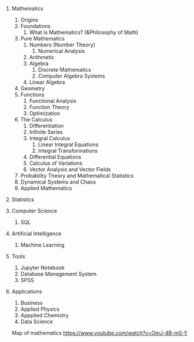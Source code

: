 1. Mathematics
   1. Origins
   1. Foundations
      1. What is Mathematics? (&Philosophy of Math)
   1. Pure Mathematics
      1. Numbers (Number Theory)
         1. Numerical Analysis
      1. Arithmetic
      1. Algebra
            1. Discrete Mathematics
            1. Computer Algebra Systems
      1. Linear Algebra
   1. Geometry
   1. Functions
      1. Functional Analysis
      1. Function Theory 
      1. Optimization
   1. The Calculus
      1. Differentiation
      1. Infinite Series
      1. Integral Calculus
         1. Linear Integral Equations
         1. Integral Transformations
      1. Differential Equations
      1. Calculus of Variations
      1. Vector Analysis and Vector Fields
   1. Probability Theory and Mathematical Statistics
   1. Dynamical Systems and Chaos
   1. Applied Mathematics
1. Statistics
1. Computer Science
   1. SQL
1. Artificial Intelligence
   1. Machine Learning
1. Tools
   1. Jupyter Notebook
   1. Database Management System
   1. SPSS
1. Applications
   1. Business
   1. Applied Physics
   1. Appplied Chemistry
   1. Data Science
   
   
   Map of mathematics
   https://www.youtube.com/watch?v=OmJ-4B-mS-Y
   
